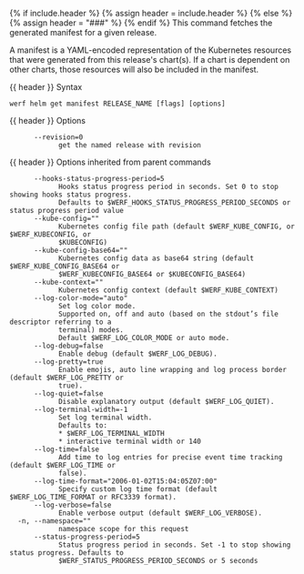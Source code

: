{% if include.header %}
{% assign header = include.header %}
{% else %}
{% assign header = "###" %}
{% endif %}
This command fetches the generated manifest for a given release.

A manifest is a YAML-encoded representation of the Kubernetes resources that were generated from this release's chart(s). If a chart is dependent on other charts, those resources will also be included in the manifest.

{{ header }} Syntax

```shell
werf helm get manifest RELEASE_NAME [flags] [options]
```

{{ header }} Options

```shell
      --revision=0
            get the named release with revision
```

{{ header }} Options inherited from parent commands

```shell
      --hooks-status-progress-period=5
            Hooks status progress period in seconds. Set 0 to stop showing hooks status progress.   
            Defaults to $WERF_HOOKS_STATUS_PROGRESS_PERIOD_SECONDS or status progress period value
      --kube-config=""
            Kubernetes config file path (default $WERF_KUBE_CONFIG, or $WERF_KUBECONFIG, or         
            $KUBECONFIG)
      --kube-config-base64=""
            Kubernetes config data as base64 string (default $WERF_KUBE_CONFIG_BASE64 or            
            $WERF_KUBECONFIG_BASE64 or $KUBECONFIG_BASE64)
      --kube-context=""
            Kubernetes config context (default $WERF_KUBE_CONTEXT)
      --log-color-mode="auto"
            Set log color mode.
            Supported on, off and auto (based on the stdout’s file descriptor referring to a        
            terminal) modes.
            Default $WERF_LOG_COLOR_MODE or auto mode.
      --log-debug=false
            Enable debug (default $WERF_LOG_DEBUG).
      --log-pretty=true
            Enable emojis, auto line wrapping and log process border (default $WERF_LOG_PRETTY or   
            true).
      --log-quiet=false
            Disable explanatory output (default $WERF_LOG_QUIET).
      --log-terminal-width=-1
            Set log terminal width.
            Defaults to:
            * $WERF_LOG_TERMINAL_WIDTH
            * interactive terminal width or 140
      --log-time=false
            Add time to log entries for precise event time tracking (default $WERF_LOG_TIME or      
            false).
      --log-time-format="2006-01-02T15:04:05Z07:00"
            Specify custom log time format (default $WERF_LOG_TIME_FORMAT or RFC3339 format).
      --log-verbose=false
            Enable verbose output (default $WERF_LOG_VERBOSE).
  -n, --namespace=""
            namespace scope for this request
      --status-progress-period=5
            Status progress period in seconds. Set -1 to stop showing status progress. Defaults to  
            $WERF_STATUS_PROGRESS_PERIOD_SECONDS or 5 seconds
```

